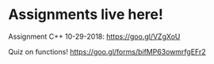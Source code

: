 # Assignments live here!

Assignment C++ 10-29-2018: https://goo.gl/VZgXoU 

Quiz on functions! https://goo.gl/forms/bifMP63owmrfgEFr2
 
